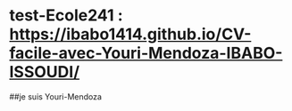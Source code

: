 # test-Ecole241 : https://ibabo1414.github.io/CV-facile-avec-Youri-Mendoza-IBABO-ISSOUDI/
##je suis Youri-Mendoza
